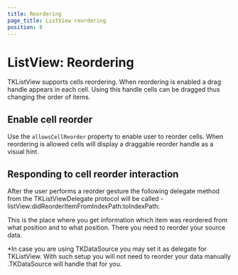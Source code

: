 ```yaml
---
title: Reordering
page_title: ListView reordering
position: 8
---
```


# ListView: Reordering

TKListView supports cells reordering. When reordering is enabled a drag handle appears in each cell. Using this handle cells can be dragged thus changing the order of items.
<screenshot>
## Enable cell reorder ##
Use the <code>allowsCellReorder</code> property to enable user to reorder cells. When reordering is allowed cells will display a draggable reorder handle as a visual hint.
<snippets>
## Responding to cell reorder interaction ##

After the user performs a reorder gesture the following delegate method from the TKListViewDelegate protocol will be called - listView:didReorderItemFromIndexPath:toIndexPath:

This is the place where you get information which item was reordered from what position and to what position. There you need to reorder your source data. 

<snippet>

*In case you are using TKDataSource you may set it as delegate for TKListView. With such setup you will not need to reorder your data manually .TKDataSource will handle that for you.
<snippet> 
